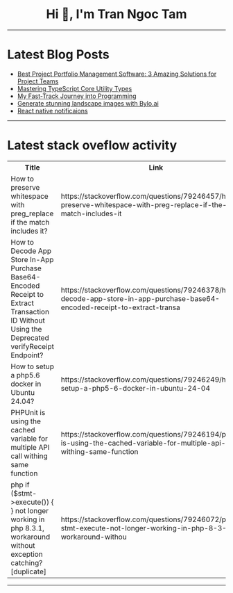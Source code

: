 <h1 align="center">Hi 👋, I'm Tran Ngoc Tam</h1>

---

# Latest Blog Posts 
<!-- BLOG-POST-LIST:START -->
- [Best Project Portfolio Management Software: 3 Amazing Solutions for Project Teams](https://dev.to/thomasy0ung/best-project-portfolio-management-software-3-amazing-solutions-for-project-teams-2n3c)
- [Mastering TypeScript Core Utility Types](https://dev.to/kristiyan_velkov/mastering-typescript-core-utility-types-23gd)
- [My Fast-Track Journey into Programming](https://dev.to/respect17/my-fast-track-journey-into-programming-43n8)
- [Generate stunning landscape images with Bylo.ai](https://dev.to/fredai/generate-stunning-landscape-images-with-byloai-2bk0)
- [React native notificaions](https://dev.to/mucahitozcanx/react-native-notificaions-453p)
<!-- BLOG-POST-LIST:END -->

---

# Latest stack oveflow activity
<table>
  <tr><th>Title</th><th>Link</th></tr>
  <!-- STACKOVERFLOW:START --><tr><td>How to preserve whitespace with preg_replace if the match includes it?</td><td>https://stackoverflow.com/questions/79246457/how-to-preserve-whitespace-with-preg-replace-if-the-match-includes-it</td></tr><tr><td>How to Decode App Store In-App Purchase Base64-Encoded Receipt to Extract Transaction ID Without Using the Deprecated verifyReceipt Endpoint?</td><td>https://stackoverflow.com/questions/79246378/how-to-decode-app-store-in-app-purchase-base64-encoded-receipt-to-extract-transa</td></tr><tr><td>How to setup a php5.6 docker in Ubuntu 24.04?</td><td>https://stackoverflow.com/questions/79246249/how-to-setup-a-php5-6-docker-in-ubuntu-24-04</td></tr><tr><td>PHPUnit is using the cached variable for multiple API call withing same function</td><td>https://stackoverflow.com/questions/79246194/phpunit-is-using-the-cached-variable-for-multiple-api-call-withing-same-function</td></tr><tr><td>php if &lpar;$stmt-&gt;execute&lpar;&rpar;&rpar; { } not longer working in php 8.3.1, workaround without exception catching? [duplicate]</td><td>https://stackoverflow.com/questions/79246072/php-if-stmt-execute-not-longer-working-in-php-8-3-1-workaround-withou</td></tr><!-- STACKOVERFLOW:END -->
</table>

---


